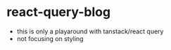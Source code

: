 <!-- @format -->

# react-query-blog

- this is only a playaround with tanstack/react query
- not focusing on styling
